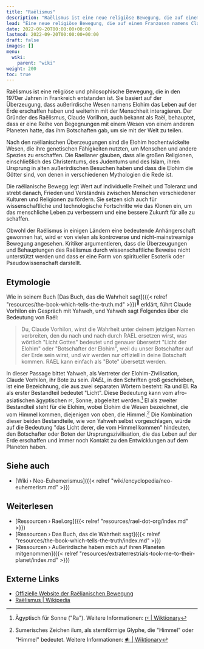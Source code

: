 ```yaml
---
title: "Raëlismus"
description: "Raëlismus ist eine neue religiöse Bewegung, die auf einem Franzosen namens Claude Vorhilon zurückgeht, der sich angeblich 1973 und in den folgenden Jahren mit dem Vertreter einer außerirdischen Zivilisation, Yahweh, getroffen hat. Er übernahm nach und nach den Namen Raël und schrieb die Dialoge, die während all dieser Begegnungen stattfanden, in einer Reihe von Büchern nieder, die heute von jedem gelesen werden können. Die Grundlage des raëlianischen Glaubens ist die Annahme, dass die meisten Religionen das Wirken einer gottähnlichen, fortschrittlichen außerirdischen Zivilisation bezeugen, die vor etwa 25.000 Jahren die Erde terraformt und anschließend synthetisch Leben auf der Erde erschaffen hat, wie es in der biblischen Genesis und anderen Schöpfungsmythen beschrieben wird."
lead: "Eine neue religiöse Bewegung, die auf einem Franzosen namens Claude Vorhilon zurückgeht, der sich angeblich 1973 und in den folgenden Jahren mit dem Vertreter einer außerirdischen Zivilisation, Yahweh, getroffen hat. Er übernahm nach und nach den Namen Raël und schrieb die Dialoge, die während all dieser Begegnungen stattfanden, in einer Reihe von Büchern nieder, die heute von jedem gelesen werden können. Die Grundlage des raëlianischen Glaubens ist die Annahme, dass die meisten Religionen das Wirken einer gottähnlichen, fortschrittlichen außerirdischen Zivilisation bezeugen, die vor etwa 25.000 Jahren die Erde terraformt und anschließend synthetisch Leben auf der Erde erschaffen hat, wie es in der biblischen Genesis und anderen Schöpfungsmythen beschrieben wird."
date: 2022-09-20T00:00:00+00:00
lastmod: 2022-09-20T00:00:00+00:00
draft: false
images: []
menu:
  wiki:
    parent: "wiki"
weight: 200
toc: true
---
```


Raëlismus ist eine religiöse und philosophische Bewegung, die in den 1970er Jahren in Frankreich entstanden ist. Sie basiert auf der Überzeugung, dass außerirdische Wesen namens Elohim das Leben auf der Erde erschaffen haben und weiterhin mit der Menschheit interagieren. Der Gründer des Raëlismus, Claude Vorilhon, auch bekannt als Raël, behauptet, dass er eine Reihe von Begegnungen mit einem Wesen von einem anderen Planeten hatte, das ihm Botschaften gab, um sie mit der Welt zu teilen.

Nach den raëlianischen Überzeugungen sind die Elohim hochentwickelte Wesen, die ihre genetischen Fähigkeiten nutzten, um Menschen und andere Spezies zu erschaffen. Die Raelianer glauben, dass alle großen Religionen, einschließlich des Christentums, des Judentums und des Islam, ihren Ursprung in alten außerirdischen Besuchen haben und dass die Elohim die Götter sind, von denen in verschiedenen Mythologien die Rede ist.

Die raëlianische Bewegg legt Wert auf individuelle Freiheit und Toleranz und strebt danach, Frieden und Verständnis zwischen Menschen verschiedener Kulturen und Religionen zu fördern. Sie setzen sich auch für wissenschaftliche und technologische Fortschritte wie das Klonen ein, um das menschliche Leben zu verbessern und eine bessere Zukunft für alle zu schaffen.

Obwohl der Raëlismus in einigen Ländern eine bedeutende Anhängerschaft gewonnen hat, wird er von vielen als kontroverse und nicht-mainstreamige Bewegung angesehen. Kritiker argumentieren, dass die Überzeugungen und Behauptungen des Raëlismus durch wissenschaftliche Beweise nicht unterstützt werden und dass er eine Form von spiritueller Esoterik oder Pseudowissenschaft darstellt.

## Etymologie

Wie in seinem Buch [Das Buch, das die Wahrheit sagt]({{< relref "resources/the-book-which-tells-the-truth.md" >}})<sup>📖</sup> erklärt, führt Claude Vorhilon ein Gespräch mit Yahweh, und Yahweh sagt Folgendes über die Bedeutung von Raël:

> Du, Claude Vorhilon, wirst die Wahrheit unter deinem jetzigen Namen verbreiten, den du nach und nach durch RAEL ersetzen wirst, was wörtlich "Licht Gottes" bedeutet und genauer übersetzt "Licht der Elohim" oder "Botschafter der Elohim", weil du unser Botschafter auf der Erde sein wirst, und wir werden nur offiziell in deine Botschaft kommen. RAEL kann einfach als "Bote" übersetzt werden.

In dieser Passage bittet Yahweh, als Vertreter der Elohim-Zivilisation, Claude Vorhilon, ihr Bote zu sein. _RAEL_, in den Schriften groß geschrieben, ist eine Bezeichnung, die aus zwei separaten Wörtern besteht: Ra und El. Ra als erster Bestandteil bedeutet "Licht". Diese Bedeutung kann vom afro-asiatischen ägyptischen rꜥ, Sonne, abgeleitet werden.[^1] El als zweiter Bestandteil steht für die Elohim, wobei Elohim die Wesen bezeichnet, die vom Himmel kommen, diejenigen von oben, die Himmel.[^2] Die Kombination dieser beiden Bestandteile, wie von Yahweh selbst vorgeschlagen, würde auf die Bedeutung "das Licht derer, die vom Himmel kommen" hindeuten, den Botschafter oder Boten der Ursprungszivilisation, die das Leben auf der Erde erschaffen und immer noch Kontakt zu den Entwicklungen auf dem Planeten haben.

[^1]: Ägyptisch für Sonne ("Ra"). Weitere Informationen: [rꜥ | Wiktionary](https://en.wiktionary.org/wiki/r%EA%9C%A5)
[^2]: Sumerisches Zeichen ilum, als sternförmige Glyphe, die "Himmel" oder "Himmel" bedeutet. Weitere Informationen: [𒀭 | Wiktionary](https://en.wiktionary.org/wiki/%F0%92%80%AD)

## Siehe auch

- [Wiki › Neo-Euhemerismus]({{< relref "wiki/encyclopedia/neo-euhemerism.md" >}})

## Weiterlesen

- [Ressourcen › Rael.org]({{< relref "resources/rael-dot-org/index.md" >}})
- [Ressourcen › Das Buch, das die Wahrheit sagt]({{< relref "resources/the-book-which-tells-the-truth/index.md" >}})
- [Ressourcen › Außerirdische haben mich auf ihren Planeten mitgenommen]({{< relref "resources/extraterrestrials-took-me-to-their-planet/index.md" >}})

## Externe Links

- [Offizielle Website der Raëlianischen Bewegung](https://rael.org/)
- [Raëlismus | Wikipedia](https://de.wikipedia.org/wiki/Ra%C3%ABlismus)
